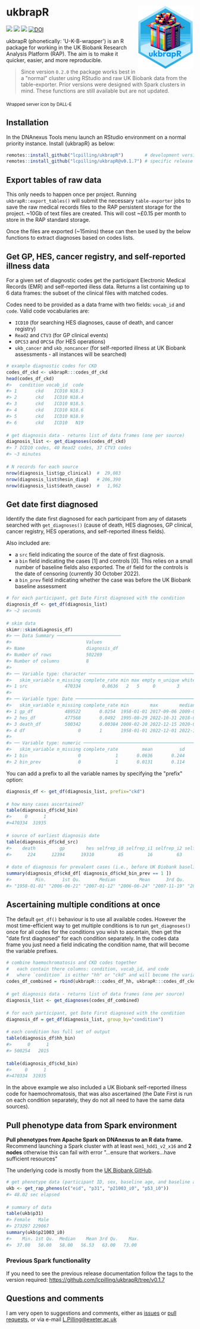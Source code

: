 # ukbrapR <a href="https://lcpilling.github.io/ukbrapR/"><img src="man/figures/ukbrapR.png" align="right" width="150" /></a>

<!-- badges: start -->
[![](https://img.shields.io/badge/version-0.2.0-informational.svg)](https://github.com/lcpilling/ukbrapR)
[![](https://img.shields.io/github/last-commit/lcpilling/ukbrapR.svg)](https://github.com/lcpilling/ukbrapR/commits/master)
[![](https://img.shields.io/badge/lifecycle-experimental-orange)](https://www.tidyverse.org/lifecycle/#experimental)
[![DOI](https://zenodo.org/badge/709765135.svg)](https://zenodo.org/doi/10.5281/zenodo.11517716)
<!-- badges: end -->

ukbrapR (phonetically: 'U-K-B-wrapper') is an R package for working in the UK Biobank Research Analysis Platform (RAP). The aim is to make it quicker, easier, and more reproducible.

> Since version `0.2.0` the package works best in a "normal" cluster using RStudio and raw UK Biobank data from the table-exporter. Prior versions were designed with Spark clusters in mind. These functions are still available but are not updated.

<sub>Wrapped server icon by DALL-E</sub>

## Installation

In the DNAnexus Tools menu launch an RStudio environment on a normal priority instance. Install {ukbrapR} as below:

```r
remotes::install_github("lcpilling/ukbrapR")        # development version
remotes::install_github("lcpilling/ukbrapR@v0.1.7") # specific release (see tags)
```

## Export tables of raw data

This only needs to happen once per project. Running `ukbrapR::export_tables()` will submit the necessary `table-exporter` jobs to save the raw medical records files to the RAP persistent storage for the project. ~10Gb of text files are created. This will cost ~£0.15 per month to store in the RAP standard storage.

Once the files are exported (~15mins) these can then be used by the below functions to extract diagnoses based on codes lists. 

## Get GP, HES, cancer registry, and self-reported illness data

For a given set of diagnostic codes get the participant Electronic Medical Records (EMR) and self-reported illess data. Returns a list containing up to 6 data frames: the subset of the clinical files with matched codes. 

Codes need to be provided as a data frame with two fields: `vocab_id` and `code`. Valid code vocabularies are:
 - `ICD10` (for searching HES diagnoses, cause of death, and cancer registry)
 - `Read2` and `CTV3` (for GP clinical events)
 - `OPCS3` and `OPCS4` (for HES operations)
 - `ukb_cancer` and `ukb_noncancer` (for self-reported illness at UK Biobank assessments - all instances will be searched)

```r
# example diagnostic codes for CKD 
codes_df_ckd <- ukbrapR:::codes_df_ckd
head(codes_df_ckd)
#>   condition vocab_id  code
#> 1       ckd    ICD10 N18.3
#> 2       ckd    ICD10 N18.4
#> 3       ckd    ICD10 N18.5
#> 4       ckd    ICD10 N18.6
#> 5       ckd    ICD10 N18.9
#> 6       ckd    ICD10   N19

# get diagnosis data - returns list of data frames (one per source)
diagnosis_list <- get_diagnoses(codes_df_ckd) 
#> 7 ICD10 codes, 40 Read2 codes, 37 CTV3 codes 
#> ~3 minutes

# N records for each source
nrow(diagnosis_list$gp_clinical)  #  29,083
nrow(diagnosis_list$hesin_diag)   # 206,390
nrow(diagnosis_list$death_cause)  #   1,962
```

## Get date first diagnosed

Identify the date first diagnosed for each participant from any of datasets searched with `get_diagnoses()` (cause of death, HES diagnoses, GP clinical, cancer registry, HES operations, and self-reported illness fields). 

Also included are:
 - a `src` field indicating the source of the date of first diagnosis.
 - a `bin` field indicating the cases [1] and controls [0]. This relies on a small number of baseline fields also exported. The `df` field for the controls is the date of censoring (currently 30 October 2022).
 - a `bin_prev` field indicating whether the case was before the UK Biobank baseline assessment

```r
# for each participant, get Date First diagnosed with the condition
diagnosis_df <- get_df(diagnosis_list)
#> ~2 seconds

# skim data 
skimr::skim(diagnosis_df)
#> ── Data Summary ────────────────────────
#>                            Values      
#> Name                       diagnosis_df
#> Number of rows             502269      
#> Number of columns          8           
#> 
#> ── Variable type: character ─────────────────────────────────────────────────────
#>   skim_variable n_missing complete_rate min max empty n_unique whitespace
#> 1 src              470334        0.0636   2   5     0        3          0
#> 
#> ── Variable type: Date ──────────────────────────────────────────────────────────
#>   skim_variable n_missing complete_rate min        max        median     n_unique
#> 1 gp_df            489522       0.0254  1958-01-01 2017-09-06 2009-09-15     3263
#> 2 hes_df           477568       0.0492  1995-08-29 2022-10-31 2018-05-15     5562
#> 3 death_df         500342       0.00384 2008-02-20 2022-12-15 2020-03-03     1429
#> 4 df                    0       1       1958-01-01 2022-12-01 2022-10-30     6367
#> 
#> ── Variable type: numeric ───────────────────────────────────────────────────────
#>   skim_variable n_missing complete_rate         mean          sd
#> 1 bin                   0             1       0.0636       0.244
#> 2 bin_prev              0             1       0.0131       0.114
```

You can add a prefix to all the variable names by specifying the "prefix" option:

```r
diagnosis_df <- get_df(diagnosis_list, prefix="ckd")

# how many cases ascertained?
table(diagnosis_df$ckd_bin)
#>     0      1 
#>470334  31935 

# source of earliest diagnosis date
table(diagnosis_df$ckd_src)
#>    death         gp        hes selfrep_i0 selfrep_i1 selfrep_i2 selfrep_i3 
#>      224      12394      19310         85         16         63          3

# date of diagnosis for prevalent cases (i.e., before UK Biobank baseline assessment)
summary(diagnosis_df$ckd_df[ diagnosis_df$ckd_bin_prev == 1 ])
#>         Min.      1st Qu.       Median         Mean      3rd Qu.         Max. 
#> "1958-01-01" "2006-06-21" "2007-01-12" "2006-06-24" "2007-11-19" "2010-06-16" 
```

## Ascertaining multiple conditions at once 

The default `get_df()` behaviour is to use all available codes. However the most time-efficient way to get multiple conditions is to run `get_diagnoses()` once for all codes for the conditions you wish to ascertain, then get the "date first diagnosed" for each condition separately. In the codes data frame you just need a field indicating the condition name, that will become the variable prefixes.

```r
# combine haemochromatosis and CKD codes together
#   each contain there columns: condition, vocab_id, and code
#   where `condition` is either "hh" or "ckd" and will become the variable prefix
codes_df_combined = rbind(ukbrapR:::codes_df_hh, ukbrapR:::codes_df_ckd)

# get diagnosis data - returns list of data frames (one per source)
diagnosis_list <- get_diagnoses(codes_df_combined)

# for each participant, get Date First diagnosed with the condition
diagnosis_df = get_df(diagnosis_list, group_by="condition")

# each condition has full set of output
table(diagnosis_df$hh_bin)
#>      0      1 
#> 500254   2015 

table(diagnosis_df$ckd_bin)
#>     0      1 
#>470334  31935 
```

In the above example we also included a UK Biobank self-reported illness code for haemochromatosis, that was also ascertained (the Date First is run on each condition separately, they do not all need to have the same data sources).


## Pull phenotype data from Spark environment

**Pull phenotypes from Apache Spark on DNAnexus to an R data frame.** Recommend launching a Spark cluster with at least `mem1_hdd1_v2_x16` and **2 nodes** otherwise this can fail with error "...ensure that workers...have sufficient resources"

The underlying code is mostly from the [UK Biobank GitHub](https://github.com/UK-Biobank/UKB-RAP-Notebooks/blob/main/NBs_Prelim/105_export_participant_data_to_r.ipynb). 

```r
# get phenotype data (participant ID, sex, baseline age, and baseline assessment date)
ukb <- get_rap_phenos(c("eid", "p31", "p21003_i0", "p53_i0"))
#> 48.02 sec elapsed

# summary of data
table(ukb$p31)
#> Female   Male 
#> 273297 229067
summary(ukb$p21003_i0)
#>    Min. 1st Qu.  Median    Mean 3rd Qu.    Max. 
#>  37.00   50.00   58.00   56.53   63.00   73.00 
```

### Previous Spark functionality

If you need to see the previous release documentation follow the tags to the version required: https://github.com/lcpilling/ukbrapR/tree/v0.1.7


## Questions and comments

I am very open to suggestions and comments, either as [issues](https://github.com/lcpilling/ukbrapR/issues) or [pull requests](https://github.com/lcpilling/ukbrapR/pulls), or via e-mail L.Pilling@exeter.ac.uk

